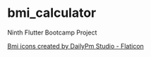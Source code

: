 # bmi_calculator

Ninth Flutter Bootcamp Project

<a href="https://www.flaticon.com/free-icons/bmi" title="bmi icons">Bmi icons created by DailyPm Studio - Flaticon</a>